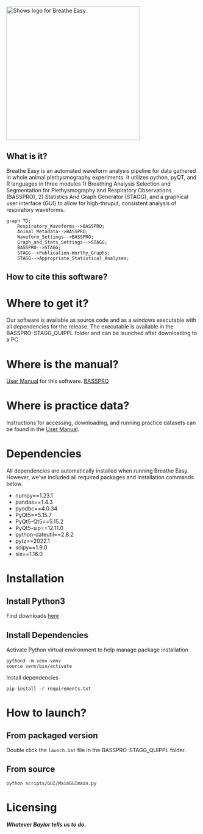 # 
<picture>
  <source media="(prefers-color-scheme: dark)" srcset="https://github.com/MolecularNeurobiology/BASSPRO-STAGG/blob/main/Logo_2.png"raw=true width="350">
  <source media="(prefers-color-scheme: light)" srcset="https://github.com/MolecularNeurobiology/BASSPRO-STAGG/blob/main/Logo.png"raw=true width="350">
  <img alt="Shows logo for Breathe Easy." src="https://github.com/MolecularNeurobiology/BASSPRO-STAGG/blob/main/Logo.png"raw=true width="350">
</picture>

## What is it?
Breathe Easy is an automated waveform analysis pipeline for data gathered in whole animal plethysmography experiments. It utilizes python, pyQT, and R languages in three modules 1) Breathing Analysis Selection and Segmentation for Plethysmography and Respiratory Observations (BASSPRO), 2) Statistics And Graph Generator (STAGG), and a graphical user interface (GUI) to allow for high-thruput, consistent analysis of respiratory waveforms.

```mermaid
graph TD;
    Respiratory_Waveforms-->BASSPRO;
    Animal_Metadata-->BASSPRO;
    Waveform_Settings-->BASSPRO;
    Graph_and_Stats_Settings-->STAGG;
    BASSPRO-->STAGG;
    STAGG-->Publication-Worthy_Graphs;
    STAGG-->Appropriate_Statistical_Analyses;
```

## How to cite this software?

# Where to get it?
Our software is available as source code and as a windows executable with all dependencies for the release. The executable is available in the BASSPRO-STAGG_QUIPPL folder and can be launched after downloading to a PC. 

# Where is the manual?
[User Manual](/BPSt_Guide_V6.pdf) for this software.
[BASSPRO](/docs/index.html)

# Where is practice data?
Instructions for accessing, downloading, and running practice datasets can be found in the [User Manual](/BPSt_Guide_V6.pdf).

# Dependencies
All dependencies are automatically installed when running Breathe Easy. However, we've included all required packages and installation commands below.
- numpy==1.23.1 
- pandas==1.4.3
- pyodbc==4.0.34
- PyQt5==5.15.7
- PyQt5-Qt5==5.15.2
- PyQt5-sip==12.11.0
- python-dateutil==2.8.2
- pytz==2022.1
- scipy==1.9.0
- six==1.16.0

# Installation
## Install Python3
Find downloads [here](https://www.python.org/downloads/)

## Install Dependencies
Activate Python virtual environment to help manage package installation
```
python3 -m venv venv
source venv/bin/activate
```
Install dependencies
```
pip install -r requirements.txt
```

# How to launch?
## From packaged version
Double click the `launch.bat` file in the BASSPRO-STAGG_QUIPPL folder.

## From source
```
python scripts/GUI/MainGUImain.py
```

# Licensing
***Whatever Baylor tells us to do.***
